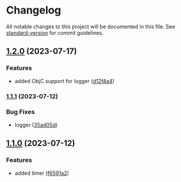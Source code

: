 # Changelog

All notable changes to this project will be documented in this file. See [standard-version](https://github.com/conventional-changelog/standard-version) for commit guidelines.

## [1.2.0](https://github.com/rudderlabs/rudder-ios-kit/compare/v1.1.1...v1.2.0) (2023-07-17)


### Features

* added ObjC support for logger ([d12f4a4](https://github.com/rudderlabs/rudder-ios-kit/commit/d12f4a44cd925bbdaeb425e879af489d8a541992))

### [1.1.1](https://github.com/rudderlabs/rudder-ios-kit/compare/v1.1.0...v1.1.1) (2023-07-12)


### Bug Fixes

* logger ([35ad05d](https://github.com/rudderlabs/rudder-ios-kit/commit/35ad05d741f6366db1f955753f9b88241eec00cf))

## [1.1.0](https://github.com/rudderlabs/rudder-ios-kit/compare/v1.0.0...v1.1.0) (2023-07-12)


### Features

* added timer ([f6591a2](https://github.com/rudderlabs/rudder-ios-kit/commit/f6591a2555241bd1d20996ff9ccf0e854b1f379b))
